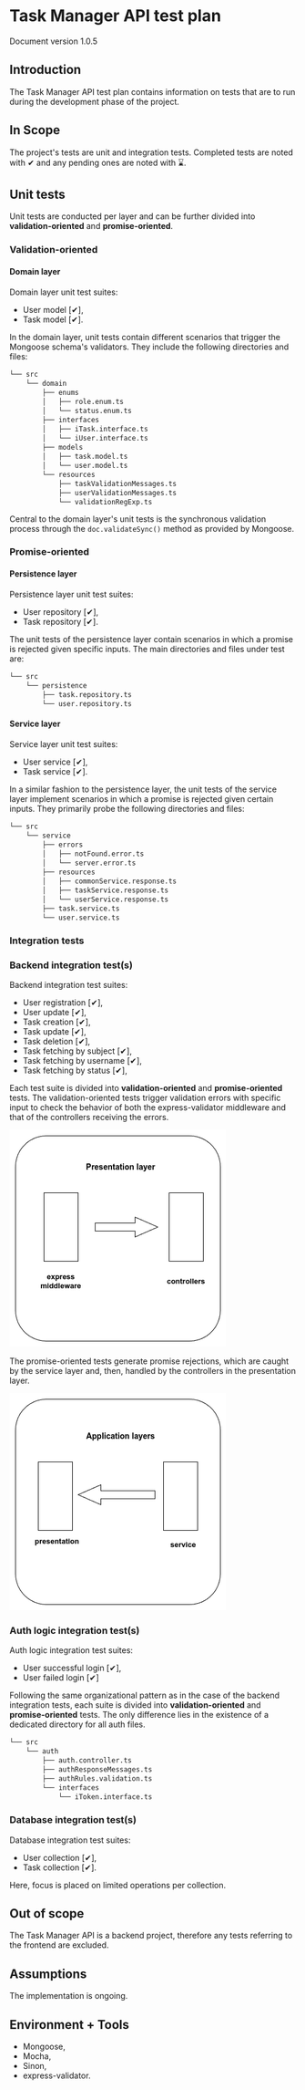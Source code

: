 # Task Manager API test plan

Document version 1.0.5

## Introduction

The Task Manager API test plan contains information on tests that are to run during the development phase of the project.

## In Scope

The project's tests are unit and integration tests. Completed tests are noted with ✔ and any pending ones are noted with ⌛.

## Unit tests

Unit tests are conducted per layer and can be further divided into **validation-oriented** and **promise-oriented**.

### Validation-oriented

#### Domain layer

Domain layer unit test suites:

- User model [✔],
- Task model [✔].

In the domain layer, unit tests contain different scenarios that trigger the Mongoose schema's validators. They include the following directories and files:

```text
└── src
    └── domain
        ├── enums
        │   ├── role.enum.ts
        │   └── status.enum.ts
        ├── interfaces
        │   ├── iTask.interface.ts
        │   └── iUser.interface.ts
        ├── models
        │   ├── task.model.ts
        │   └── user.model.ts
        └── resources
            ├── taskValidationMessages.ts
            ├── userValidationMessages.ts
            └── validationRegExp.ts
```

Central to the domain layer's unit tests is the synchronous validation process through the `doc.validateSync()` method as provided by Mongoose.

### Promise-oriented

#### Persistence layer

Persistence layer unit test suites:

- User repository [✔],
- Task repository [✔].

The unit tests of the persistence layer contain scenarios in which a promise is rejected given specific inputs. The main directories and files under test are:

```text
└── src
    └── persistence
        ├── task.repository.ts
        └── user.repository.ts
```

#### Service layer

Service layer unit test suites:

- User service [✔],
- Task service [✔].

In a similar fashion to the persistence layer, the unit tests of the service layer implement scenarios in which a promise is rejected given certain inputs. They primarily probe the following directories and files:

```text
└── src
    └── service
        ├── errors
        │   ├── notFound.error.ts
        │   └── server.error.ts
        ├── resources
        │   ├── commonService.response.ts
        │   ├── taskService.response.ts
        │   └── userService.response.ts
        ├── task.service.ts
        └── user.service.ts
```

### Integration tests

### Backend integration test(s)

Backend integration test suites:

- User registration [✔],
- User update [✔],
- Task creation [✔],
- Task update [✔],
- Task deletion [✔],
- Task fetching by subject [✔],
- Task fetching by username [✔],
- Task fetching by status [✔],

Each test suite is divided into **validation-oriented** and **promise-oriented** tests. The validation-oriented tests trigger validation errors with specific input to check the behavior of both the express-validator middleware and that of the controllers receiving the errors.

![A diagram showing the main parts of the presentation layer probed by the validation-oriented backend integration tests](img/backend_integration_testing_diagram_1.png)

The promise-oriented tests generate promise rejections, which are caught by the service layer and, then, handled by the controllers in the presentation layer.

![A diagram showing the application layers probed by the promise-oriented backend integration tests](img/backend_integration_testing_diagram_2.png)

### Auth logic integration test(s)

Auth logic integration test suites:

- User successful login [✔],
- User failed login [✔]

Following the same organizational pattern as in the case of the backend integration tests, each suite is divided into **validation-oriented** and **promise-oriented** tests. The only difference lies in the existence of a dedicated directory for all auth files.

```text
└── src
    └── auth
        ├── auth.controller.ts
        ├── authResponseMessages.ts
        ├── authRules.validation.ts
        └── interfaces
            └── iToken.interface.ts
```

### Database integration test(s)

Database integration test suites:

- User collection [✔],
- Task collection [✔].

Here, focus is placed on limited operations per collection.

## Out of scope

The Task Manager API is a backend project, therefore any tests referring to the frontend are excluded.

## Assumptions

The implementation is ongoing.

## Environment + Tools

- Mongoose,
- Mocha,
- Sinon,
- express-validator.
